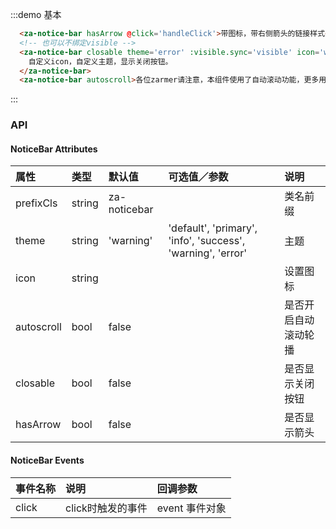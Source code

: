 <script>
export default {
  data() {
    return {
      visible: true,
    }
  },
  methods: {
    handleClick(){
      alert('click this notice!');
    }
  },
};
</script>


:::demo 基本
```html
  <za-notice-bar hasArrow @click='handleClick'>带图标，带右侧箭头的链接样式</za-notice-bar>
  <!-- 也可以不绑定visible -->
  <za-notice-bar closable theme='error' :visible.sync='visible' icon='wrong-round'>
    自定义icon，自定义主题，显示关闭按钮。
  </za-notice-bar>
  <za-notice-bar autoscroll>各位zarmer请注意，本组件使用了自动滚动功能，更多用法请参见使用文档。</za-notice-bar>
```
:::

### API

#### NoticeBar Attributes

| 属性 | 类型 | 默认值 | 可选值／参数 | 说明 |
| :--- | :--- | :--- | :--- | :--- |
| prefixCls | string | za-noticebar | | 类名前缀 |
| theme | string | 'warning' | 'default', 'primary', 'info', 'success', 'warning', 'error' | 主题 |
| icon | string | | | 设置图标 |
| autoscroll | bool | false | | 是否开启自动滚动轮播 |
| closable | bool | false | | 是否显示关闭按钮 |
| hasArrow | bool | false | | 是否显示箭头 |

#### NoticeBar Events

| 事件名称 | 说明 | 回调参数 |
| :--- | :--- | :--- |
| click | click时触发的事件 | event 事件对象 |